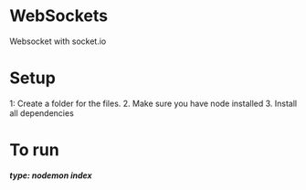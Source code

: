 # WebSockets
Websocket with socket.io

# Setup
1: Create a folder for the files.
2. Make sure you have node installed
3. Install all dependencies

# To run
<em><strong> type:  nodemon index </strong></em>
